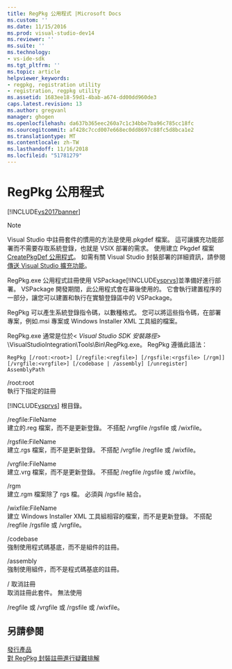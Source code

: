 ```yaml
---
title: RegPkg 公用程式 |Microsoft Docs
ms.custom: ''
ms.date: 11/15/2016
ms.prod: visual-studio-dev14
ms.reviewer: ''
ms.suite: ''
ms.technology:
- vs-ide-sdk
ms.tgt_pltfrm: ''
ms.topic: article
helpviewer_keywords:
- regpkg, registration utility
- registration, regpkg utility
ms.assetid: 1683ee18-59d1-4bab-a674-dd00dd960de3
caps.latest.revision: 13
ms.author: gregvanl
manager: ghogen
ms.openlocfilehash: da637b365eec260a7c1c34bbe7ba96c785cc18fc
ms.sourcegitcommit: af428c7ccd007e668ec0dd8697c88fc5d8bca1e2
ms.translationtype: MT
ms.contentlocale: zh-TW
ms.lasthandoff: 11/16/2018
ms.locfileid: "51781279"
---
```

# <a name="regpkg-utility"></a>RegPkg 公用程式
[!INCLUDE[vs2017banner](../../includes/vs2017banner.md)]

> [!NOTE]
>  Visual Studio 中註冊套件的慣用的方法是使用.pkgdef 檔案。 這可讓擴充功能部署而不需要存取系統登錄，也就是 VSIX 部署的需求。 使用建立 Pkgdef 檔案[CreatePkgDef 公用程式](../../extensibility/internals/createpkgdef-utility.md)。 如需有關 Visual Studio 封裝部署的詳細資訊，請參閱[傳送 Visual Studio 擴充功能](../../extensibility/shipping-visual-studio-extensions.md)。  
  
 RegPkg.exe 公用程式註冊使用 VSPackage[!INCLUDE[vsprvs](../../includes/vsprvs-md.md)]並準備好進行部署。 VSPackage 開發期間，此公用程式會在幕後使用的。 它會執行建置程序的一部分，讓您可以建置和執行在實驗登錄區中的 VSPackage。  
  
 RegPkg 可以產生系統登錄指令碼，以數種格式。 您可以將這些指令碼，在部署專案，例如.msi 專案或 Windows Installer XML 工具組的檔案。  
  
 RegPkg.exe 通常是位於\< *Visual Studio SDK 安裝路徑*> \VisualStudioIntegration\Tools\Bin\RegPkg.exe。 RegPkg 遵循此語法：  
  
```  
RegPkg [/root:<root>] [/regfile:<regfile>] [/rgsfile:<rgsfile> [/rgm]] [/vrgfile:<vrgfile>] [/codebase | /assembly] [/unregister] AssemblyPath  
```  
  
 /root:root  
 執行下指定的註冊  
  
 [!INCLUDE[vsprvs](../../includes/vsprvs-md.md)] 根目錄。  
  
 /regfile:FileName  
 建立的.reg 檔案，而不是更新登錄。  不搭配 /vrgfile /rgsfile 或 /wixfile。  
  
 /rgsfile:FileName  
 建立.rgs 檔案，而不是更新登錄。  不搭配 /vrgfile /regfile 或 /wixfile。  
  
 /vrgfile:FileName  
 建立.vrg 檔案，而不是更新登錄。  不搭配 /regfile /rgsfile 或 /wixfile。  
  
 /rgm  
 建立.rgm 檔案除了 rgs 檔。  必須與 /rgsfile 結合。  
  
 /wixfile:FileName  
 建立 Windows Installer XML 工具組相容的檔案，而不是更新登錄。  不搭配 /regfile /rgsfile 或 /vrgfile。  
  
 /codebase  
 強制使用程式碼基底，而不是組件的註冊。  
  
 /assembly  
 強制使用組件，而不是程式碼基底的註冊。  
  
 / 取消註冊  
 取消註冊此套件。  無法使用  
  
 /regfile 或 /vrgfile 或 /rgsfile 或 /wixfile。  
  
## <a name="see-also"></a>另請參閱  
 [發行產品](../../misc/releasing-a-visual-studio-integration-product.md)   
 [對 RegPkg 封裝註冊進行疑難排解](../../extensibility/internals/troubleshooting-regpkg-package-registration.md)

